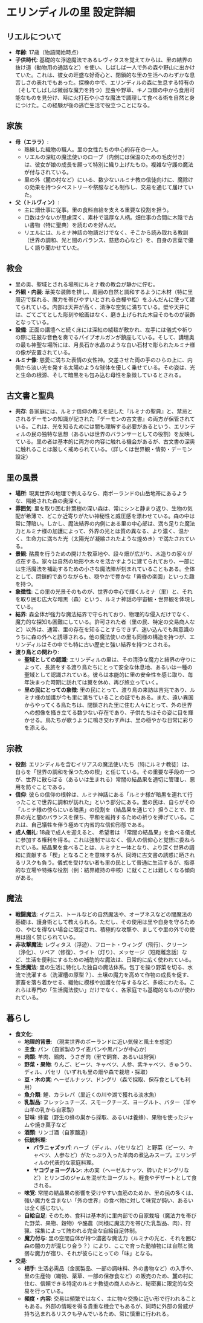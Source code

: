 # **エリンディルの里 設定詳細**

## **リエルについて**

* **年齢**: 17歳（物語開始時点）  
* **子供時代**: 基礎的な浮遊魔法であるレヴィタスを覚えてからは、里の結界の抜け道（動物用の通路など）を使い、しばしば一人で外の森や野山に出かけていた。これは、彼女の旺盛な好奇心と、閉鎖的な里の生活へのわずかな息苦しさの表れでもあった。探検の中で、エリンディルの森に生息する特有の（そしてしばしば微弱な魔力を持つ）昆虫や野草、キノコ類の中から食用可能なものを見分け、時に火打石や小さな魔法で調理して食べる術を自然と身につけた。この経験が後の逃亡生活で役立つことになる。

## **家族**

* **母（エララ）**:  
  * 熟練した織物の職人。里の女性たちの中心的存在の一人。  
  * リエルの深紅の魔法使いのローブ（内側には保温のための毛皮付き）は、彼女が娘の成長を願って特別に織り上げたもの。複雑な守護の魔法が付与されている。  
  * 里の外（麓の村など）にいる、数少ないルミナ教の信徒向けに、魔除けの効果を持つタペストリーや祭服なども制作し、交易を通じて届けていた。  
* **父（トルヴィン）**:  
  * 主に畑仕事に従事。里の食料自給を支える重要な役割を担う。  
  * 口数は少ないが思慮深く、素朴で温厚な人柄。畑仕事の合間に木陰で古い書物（特に聖典）を読むのを好んだ。  
  * リエルには、ルミナ神話の物語だけでなく、そこから読み取れる教訓（世界の調和、光と闇のバランス、慈悲の心など）を、自身の言葉で優しく語り聞かせていた。

## **教会**

* 里の奥、聖域とされる場所にルミナ教の教会が静かに佇む。  
* **外観・内装**: 華美な装飾を排し、周囲の自然と調和するように木材（特に里周辺で採れる、魔力を帯びやすいとされる白樺や松）をふんだんに使って建てられている。内部は天井が高く、清浄な空気に満ちている。壁や天井には、ごてごてとした彫刻や絵画はなく、磨き上げられた木目そのものが装飾となっている。  
* **設備**: 正面の講壇へと続く床には深紅の絨毯が敷かれ、左手には儀式や祈りの際に荘厳な音色を奏でるパイプオルガンが鎮座している。そして、講壇奥の最も神聖な場所には、月長石か水晶のような白い石材で彫られたルミナ様の像が安置されている。  
* **ルミナ像**: 慈愛に満ちた表情の女性神。交差させた両の手のひらの上に、内側から淡い光を発する太陽のような球体を優しく乗せている。その姿は、光と生命の根源、そして暗黒をも包み込む母性を象徴しているとされる。

## **古文書と聖典**

* **共存**: 各家庭には、ルミナ信仰の教えを記した『ルミナの聖典』と、禁忌とされるデーモンの知識が記された『デーモンの古文書』の両方が保管されている。これは、光を知るためには闇も理解する必要があるという、エリンディルの民の独特な思想（あるいは世界のバランサーとしての役割）を反映している。里の者は基本的に両方の内容に触れる機会があるが、古文書の深奥に触れることは厳しく戒められている。（詳しくは世界観・情勢・デーモン設定）

## **里の風景**

* **場所**: 現実世界の地理で例えるなら、南ポーランドの山岳地帯にあるような、隔絶された森の奥深く。  
* **雰囲気**: 里を取り囲む針葉樹の深い森は、常にシンと静まり返り、生物の気配が希薄で、どこか近寄りがたい神秘性と威圧感を漂わせている。森の中は常に薄暗い。しかし、魔法結界の内側にある里の中心部は、満ち足りた魔法力とルミナ様の加護によって、外界の光とは質の異なる、より濃く、温かく、生命力に満ちた光（太陽光が凝縮されたような煌めき）で満たされている。  
* **景観**: 酪農を行うための開けた牧草地や、段々畑が広がり、木造りの家々が点在する。家々は自然の地形や木々を活かすように建てられており、一部には生活魔法を補助するための小さな魔法陣が刻まれていることもある。全体として、閉鎖的でありながらも、穏やかで豊かな「黄昏の楽園」といった趣を持つ。  
* **象徴性**: この里の光景そのものが、世界の中心で輝くルミナ（里）と、それを取り囲む広大な暗黒（森）という、ルミナ神話の宇宙観・世界観を体現している。  
* **結界**: 森全体が強力な魔法結界で守られており、物理的な侵入だけでなく、魔力的な探知も困難にしている。許可された者（里の民、特定の交易商人など）以外は、通常、里の存在を知ることすらできず、迷い込んでも無意識のうちに森の外へと誘導される。他の魔法使いの里も同様の構造を持つが、エリンディルはその中でも特に古い歴史と強い結界を持つとされる。  
* **渡り鳥との関わり**:  
  * **聖域としての認識**: エリンディルの里は、その清浄な魔力と結界の守りによって、長旅をする渡り鳥たちにとって安全な休息地、あるいは一種の聖域として認識されている。彼らは本能的に里の安全性を感じ取り、毎年決まった時期に訪れては翼を休め、再び旅立っていく。  
  * **里の民にとっての象徴**: 里の民にとって、渡り鳥の来訪は吉兆であり、ルミナ様の加護が今も里に満ちていることの証でもある。また、遠い異国からやってくる鳥たちは、閉鎖された里に住む人々にとって、外の世界への想像を掻き立てる数少ない存在であり、子供たちはその姿に目を輝かせる。鳥たちが歌うように鳴き交わす声は、里の穏やかな日常に彩りを添える。

## **宗教**

* **役割**: エリンディルを含むイリアスの魔法使いたち（特にルミナ教徒）は、自らを「世界の調和を保つための楔」と任じている。その重要な手段の一つが、世界に散らばる（あるいは生まれる）常闇の結晶果を適切に管理し、悪用を防ぐことである。  
* **信仰**: 彼らの信仰の根幹は、ルミナ神話にある「ルミナ様が暗黒を連れて行ったことで世界に調和が訪れた」という部分にある。里の民は、自らがその「ルミナ様の傍らにいる暗黒」の役割を（結晶果を通じて）担うことで、世界の光と闇のバランスを保ち、平和を維持するための祈りを捧げている。これは、自己犠牲を伴う極めて内省的な信仰形態である。  
* **成人儀礼**: 18歳で成人を迎えると、 希望者は 「常闇の結晶果」を食べる儀式に参加する権利を得る。これは強制ではなく、個人の信仰心と覚悟に委ねられている。結晶果を食べることは、ルミナと一体となり、より深く世界の調和に貢献する「楔」となることを意味するが、同時に古文書の誘惑に晒されるリスクも負う。儀式を受けない者も里の民として普通に生活するが、指導的な立場や特殊な役割（例：結界維持の中核）に就くことは難しくなる傾向がある。

## **魔法**

* **戦闘魔法**: イグニス、トールなどの自然魔法や、オーブネスなどの闇魔法の基礎は、護身術として教えられる。ただし、その使用は里や自身を守るための、やむを得ない場合に限定され、積極的な攻撃や、ましてや里の外での使用は固く禁じられている。  
* **非攻撃魔法**: レヴィタス（浮遊）、フロート・ウィング（飛行）、クリーン（浄化）、リペア（修復）、ライト（灯り）、メッセージ（短距離念話）など、生活を便利にするための補助的な魔法は、日常的に広く使われている。  
* **生活魔法**: 里の生活に特化した独自の魔法体系。包丁を操り野菜を切る、水流で洗濯する（洗濯槽の原型？）、土壌の魔力を高めて作物の成長を促す、家畜を落ち着かせる、織物に模様や加護を付与するなど、多岐にわたる。これらは専門の「生活魔法使い」だけでなく、各家庭でも基礎的なものが使われている。

## **暮らし**

* **食文化**:  
  * **地理的背景**: （現実世界のポーランドに近い気候と風土を想定）  
  * **主食**: パン（自家製のライ麦パンや黒パンが中心か）  
  * **肉類**: 羊肉、鶏肉、うさぎ肉（里で飼育、あるいは狩猟）  
  * **野菜・果物**: りんご、ビーツ、キャベツ、人参、紫キャベツ、きゅうり、ディル、パセリ（いずれも里の畑や森で栽培・採取）  
  * **豆・木の実**: ヘーゼルナッツ、ドングリ（森で採取、保存食としても利用）  
  * **魚介類**: 鯉、カラレパ（里近くの川や湖で獲れる淡水魚）  
  * **乳製品**: フレッシュチーズ、スモークチーズ、ヨーグルト、バター（羊や山羊の乳から自家製）  
  * **甘味**: 蜂蜜（野生の蜂の巣から採取、あるいは養蜂）、果物を使ったジャムや焼き菓子など  
  * **酒類**: リンゴ酒（自家醸造）  
  * **伝統料理**:  
    * **バラニャズッパ**: ハーブ（ディル、パセリなど）と野菜（ビーツ、キャベツ、人参など）がたっぷり入った羊肉の煮込みスープ。エリンディルの代表的な家庭料理。  
    * **ヤコヴォヨーグルン**: 木の実（ヘーゼルナッツ、砕いたドングリなど）とリンゴのジャムを混ぜたヨーグルト。軽食やデザートとして食される。  
  * **味覚**: 常闇の結晶果の影響を受けやすい血筋のためか、里の民の多くは、強い魔力を含まない「外の世界」の食べ物に対して味覚が鈍い、あるいは全く感じない。  
  * **自給自足**: そのため、食料は基本的に里内部での自家栽培（魔法力を帯びた野菜、果物、穀物）や酪農（同様に魔法力を帯びた乳製品、肉）、狩猟、採集によって賄われる完全な自給自足体制。  
  * **魔力付与**: 里の空間自体が持つ濃密な魔法力（ルミナの光と、それを囲む森の闇の力が混じり合う？）により、ここで育った動植物には自然と微弱な魔力が宿り、それが彼らにとっての「味」となる。  
* **交易**:  
  * **相手**: 生活必需品（金属製品、一部の調味料、外の書物など）の入手や、里の生産物（織物、薬草、一部の保存食など）の販売のため、麓の村に住む、信頼できる特定のルミナ教徒の商人のみと、秘密裏に限定的な交易を行っている。  
  * **頻度・内容**: 交易は頻繁ではなく、主に物々交換に近い形で行われることもある。外部の情報を得る貴重な機会でもあるが、同時に外部の脅威が持ち込まれるリスクも孕んでいるため、常に慎重に行われる。
